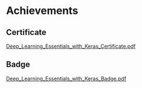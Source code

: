 

# Achievements
## Certificate
[Deep_Learning_Essentials_with_Keras_Certificate.pdf](https://prod-files-secure.s3.us-west-2.amazonaws.com/03e82b26-cccb-4906-bb56-adabcbdc0655/f5cf1405-8a02-49a4-beb6-3d50b033ba6e/Deep_Learning_Essentials_with_Keras_Certificate.pdf?X-Amz-Algorithm=AWS4-HMAC-SHA256&X-Amz-Content-Sha256=UNSIGNED-PAYLOAD&X-Amz-Credential=ASIAZI2LB4662QBELGK4%2F20250129%2Fus-west-2%2Fs3%2Faws4_request&X-Amz-Date=20250129T141333Z&X-Amz-Expires=3600&X-Amz-Security-Token=IQoJb3JpZ2luX2VjEIb%2F%2F%2F%2F%2F%2F%2F%2F%2F%2FwEaCXVzLXdlc3QtMiJGMEQCIHY6FGqA8lqS9F%2FWv5aUcbYjg26Vm3I76kbfr8C0zf%2BcAiAKhjloOo1GedJpdzi6pYnOuvY2U0u%2BaC95rgJJj%2Fjz5iqIBAiP%2F%2F%2F%2F%2F%2F%2F%2F%2F%2F8BEAAaDDYzNzQyMzE4MzgwNSIMgsgtNsIh%2Bhgkpa89KtwDXY0wqvHAnYF2tL6WlxZoo2tx5qhU3XE%2BFJs6OEtuNGG11Y6QXUKPu3bpDIPfpS8TYCToEXnvD3dgNMUntflli2TO22ULHCbYlF7JpdAF%2FZ9ShJzZiC5G4MfeW1p6PU%2BXSeTxOP5G9nWGzz%2Bd0pr2MG2U9Jo1H%2BhLGV41SX7Ya1NH3z0rvkB%2BxDKE%2BK%2BVi6d7uGtDm7o5XyjGlrcAALaKrJl7rSCA%2FRpNDKtkIR40bxCpd%2FrMJYhozxRA3P%2F%2BzbDba19jXajkTvz%2F7A1m1fF1mr4Rldwhu%2BCai7Uzn%2BsbAfGT%2BMs09j7QAZ9qkF%2B9fFHg6soJiDIWG%2FWlDDXjOccmTbQvbwR1vckh9miE7LQP4N8qHPCT%2Fb%2FkbUoPjPfHNUT3vIy%2FBsH1fsB8NrZt9SoEEChd3Pa5eN1A%2BIWDObjAyH4i2YmrV28s56dgTq5nt%2BIp%2Fa%2FawyamuP%2BRJ4SbU4BH7uYf%2FaoCrTuBtQOf5NDCx6c3DAFPw2q2mAjSHw%2Bq7%2FsEi06Q4W5vCnu2elGw03x5imV5it2MvF1ZpEnn4hJ2HMdDA9SdM1Rr9vsdwAZeQDNGbY3QG0WSOxdjIU3zw9ZkPPeShT%2By2uI2jclCGfVgaIvjMxtw6%2F8xVA39leIwrefovAY6pgEoJyZvrEYvSoeG4avppxmAYy2Xbn0m8SFfJhIHJqcB1zf7K2X1jPZkIXP02ACE1ktiSNHNkOWVPD4VwbvuqNdeJOlkN0s4aWxREocXGnAVuFm0a2H69AFVy9FTG1nQAT9nLWcIBNqx8gwD4DsOHqjJU7KvJrYuVjyBXTUvHNumnT1p1oaxHg2BlbY5fErTBjfYEAyGC51F%2Bn2GHF1iAi7I853K1pT8&X-Amz-Signature=8a8c915064243b97cf13cd2306486c26f4760a5de623f3febe8b34bebeb0865c&X-Amz-SignedHeaders=host&x-id=GetObject)
## Badge
[Deep_Learning_Essentials_with_Keras_Badge.pdf](https://prod-files-secure.s3.us-west-2.amazonaws.com/03e82b26-cccb-4906-bb56-adabcbdc0655/5c209097-6d96-477f-a031-edc11aa6225f/Deep_Learning_Essentials_with_Keras_Badge.pdf?X-Amz-Algorithm=AWS4-HMAC-SHA256&X-Amz-Content-Sha256=UNSIGNED-PAYLOAD&X-Amz-Credential=ASIAZI2LB4662QBELGK4%2F20250129%2Fus-west-2%2Fs3%2Faws4_request&X-Amz-Date=20250129T141333Z&X-Amz-Expires=3600&X-Amz-Security-Token=IQoJb3JpZ2luX2VjEIb%2F%2F%2F%2F%2F%2F%2F%2F%2F%2FwEaCXVzLXdlc3QtMiJGMEQCIHY6FGqA8lqS9F%2FWv5aUcbYjg26Vm3I76kbfr8C0zf%2BcAiAKhjloOo1GedJpdzi6pYnOuvY2U0u%2BaC95rgJJj%2Fjz5iqIBAiP%2F%2F%2F%2F%2F%2F%2F%2F%2F%2F8BEAAaDDYzNzQyMzE4MzgwNSIMgsgtNsIh%2Bhgkpa89KtwDXY0wqvHAnYF2tL6WlxZoo2tx5qhU3XE%2BFJs6OEtuNGG11Y6QXUKPu3bpDIPfpS8TYCToEXnvD3dgNMUntflli2TO22ULHCbYlF7JpdAF%2FZ9ShJzZiC5G4MfeW1p6PU%2BXSeTxOP5G9nWGzz%2Bd0pr2MG2U9Jo1H%2BhLGV41SX7Ya1NH3z0rvkB%2BxDKE%2BK%2BVi6d7uGtDm7o5XyjGlrcAALaKrJl7rSCA%2FRpNDKtkIR40bxCpd%2FrMJYhozxRA3P%2F%2BzbDba19jXajkTvz%2F7A1m1fF1mr4Rldwhu%2BCai7Uzn%2BsbAfGT%2BMs09j7QAZ9qkF%2B9fFHg6soJiDIWG%2FWlDDXjOccmTbQvbwR1vckh9miE7LQP4N8qHPCT%2Fb%2FkbUoPjPfHNUT3vIy%2FBsH1fsB8NrZt9SoEEChd3Pa5eN1A%2BIWDObjAyH4i2YmrV28s56dgTq5nt%2BIp%2Fa%2FawyamuP%2BRJ4SbU4BH7uYf%2FaoCrTuBtQOf5NDCx6c3DAFPw2q2mAjSHw%2Bq7%2FsEi06Q4W5vCnu2elGw03x5imV5it2MvF1ZpEnn4hJ2HMdDA9SdM1Rr9vsdwAZeQDNGbY3QG0WSOxdjIU3zw9ZkPPeShT%2By2uI2jclCGfVgaIvjMxtw6%2F8xVA39leIwrefovAY6pgEoJyZvrEYvSoeG4avppxmAYy2Xbn0m8SFfJhIHJqcB1zf7K2X1jPZkIXP02ACE1ktiSNHNkOWVPD4VwbvuqNdeJOlkN0s4aWxREocXGnAVuFm0a2H69AFVy9FTG1nQAT9nLWcIBNqx8gwD4DsOHqjJU7KvJrYuVjyBXTUvHNumnT1p1oaxHg2BlbY5fErTBjfYEAyGC51F%2Bn2GHF1iAi7I853K1pT8&X-Amz-Signature=a009e415bdf7df9e8b453fa310bed154996c5a91cce1dd8082b5d94d899420ec&X-Amz-SignedHeaders=host&x-id=GetObject)
